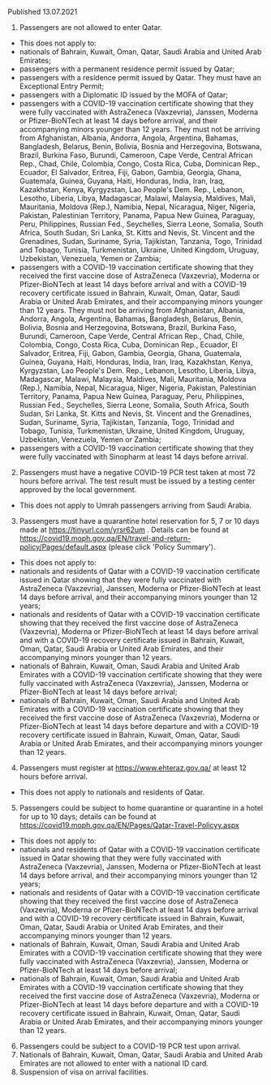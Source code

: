 Published 13.07.2021
1. Passengers are not allowed to enter Qatar. 
- This does not apply to:
- nationals of Bahrain, Kuwait, Oman, Qatar, Saudi Arabia and United Arab Emirates;
- passengers with a permanent residence permit issued by Qatar;
- passengers with a residence permit issued by Qatar. They must have an Exceptional Entry Permit;
- passengers with a Diplomatic ID issued by the MOFA of Qatar;
- passengers with a COVID-19 vaccination certificate showing that they were fully vaccinated with AstraZeneca (Vaxzevria), Janssen, Moderna or Pfizer-BioNTech at least 14 days before arrival, and their accompanying minors younger than 12 years. They must not be arriving from Afghanistan, Albania, Andorra, Angola, Argentina, Bahamas, Bangladesh, Belarus, Benin, Bolivia, Bosnia and Herzegovina, Botswana, Brazil, Burkina Faso, Burundi, Cameroon, Cape Verde, Central African Rep., Chad, Chile, Colombia, Congo, Costa Rica, Cuba, Dominican Rep., Ecuador, El Salvador, Eritrea, Fiji, Gabon, Gambia, Georgia, Ghana, Guatemala, Guinea, Guyana, Haiti, Honduras, India, Iran, Iraq, Kazakhstan, Kenya, Kyrgyzstan, Lao People's Dem. Rep., Lebanon, Lesotho, Liberia, Libya, Madagascar, Malawi, Malaysia, Maldives, Mali, Mauritania, Moldova (Rep.), Namibia, Nepal, Nicaragua, Niger, Nigeria, Pakistan, Palestinian Territory, Panama, Papua New Guinea, Paraguay, Peru, Philippines, Russian Fed., Seychelles, Sierra Leone, Somalia, South Africa, South Sudan, Sri Lanka, St. Kitts and Nevis, St. Vincent and the Grenadines, Sudan, Suriname, Syria, Tajikistan, Tanzania, Togo, Trinidad and Tobago, Tunisia, Turkmenistan, Ukraine, United Kingdom, Uruguay, Uzbekistan, Venezuela, Yemen or Zambia;
- passengers with a COVID-19 vaccination certificate showing that they received the first vaccine dose of AstraZeneca (Vaxzevria), Moderna or Pfizer-BioNTech at least 14 days before arrival and with a COVID-19 recovery certificate issued in Bahrain, Kuwait, Oman, Qatar, Saudi Arabia or United Arab Emirates, and their accompanying minors younger than 12 years. They must not be arriving from Afghanistan, Albania, Andorra, Angola, Argentina, Bahamas, Bangladesh, Belarus, Benin, Bolivia, Bosnia and Herzegovina, Botswana, Brazil, Burkina Faso, Burundi, Cameroon, Cape Verde, Central African Rep., Chad, Chile, Colombia, Congo, Costa Rica, Cuba, Dominican Rep., Ecuador, El Salvador, Eritrea, Fiji, Gabon, Gambia, Georgia, Ghana, Guatemala, Guinea, Guyana, Haiti, Honduras, India, Iran, Iraq, Kazakhstan, Kenya, Kyrgyzstan, Lao People's Dem. Rep., Lebanon, Lesotho, Liberia, Libya, Madagascar, Malawi, Malaysia, Maldives, Mali, Mauritania, Moldova (Rep.), Namibia, Nepal, Nicaragua, Niger, Nigeria, Pakistan, Palestinian Territory, Panama, Papua New Guinea, Paraguay, Peru, Philippines, Russian Fed., Seychelles, Sierra Leone, Somalia, South Africa, South Sudan, Sri Lanka, St. Kitts and Nevis, St. Vincent and the Grenadines, Sudan, Suriname, Syria, Tajikistan, Tanzania, Togo, Trinidad and Tobago, Tunisia, Turkmenistan, Ukraine, United Kingdom, Uruguay, Uzbekistan, Venezuela, Yemen or Zambia;
- passengers with a COVID-19 vaccination certificate showing that they were fully vaccinated with Sinopharm at least 14 days before arrival.
2. Passengers must have a negative COVID-19 PCR test taken at most 72 hours before arrival. The test result must be issued by a testing center approved by the local government.
- This does not apply to Umrah passengers arriving from Saudi Arabia.
3. Passengers must have a quarantine hotel reservation for 5, 7 or 10 days made at <a href="https://tinyurl.com/yrsr62um">https://tinyurl.com/yrsr62um</a> . Details can be found at <a href="https://covid19.moph.gov.qa/EN/travel-and-return-policy/Pages/default.aspx">https://covid19.moph.gov.qa/EN/travel-and-return-policy/Pages/default.aspx</a> (please click 'Policy Summary').
- This does not apply to:
- nationals and residents of Qatar with a COVID-19 vaccination certificate issued in Qatar showing that they were fully vaccinated with AstraZeneca (Vaxzevria), Janssen, Moderna or Pfizer-BioNTech at least 14 days before arrival, and their accompanying minors younger than 12 years;
- nationals and residents of Qatar with a COVID-19 vaccination certificate showing that they received the first vaccine dose of AstraZeneca (Vaxzevria), Moderna or Pfizer-BioNTech at least 14 days before arrival and with a COVID-19 recovery certificate issued in Bahrain, Kuwait, Oman, Qatar, Saudi Arabia or United Arab Emirates, and their accompanying minors younger than 12 years.
- nationals of Bahrain, Kuwait, Oman, Saudi Arabia and United Arab Emirates with a COVID-19 vaccination certificate showing that they were fully vaccinated with AstraZeneca (Vaxzevria), Janssen, Moderna or Pfizer-BioNTech at least 14 days before arrival;
- nationals of Bahrain, Kuwait, Oman, Saudi Arabia and United Arab Emirates with a COVID-19 vaccination certificate showing that they received the first vaccine dose of AstraZeneca (Vaxzevria), Moderna or Pfizer-BioNTech at least 14 days before departure and with a COVID-19 recovery certificate issued in Bahrain, Kuwait, Oman, Qatar, Saudi Arabia or United Arab Emirates, and their accompanying minors younger than 12 years.
4. Passengers must register at <a href="https://www.ehteraz.gov.qa/">https://www.ehteraz.gov.qa/</a> at least 12 hours before arrival.
- This does not apply to nationals and residents of Qatar.
5. Passengers could be subject to home quarantine or quarantine in a hotel for up to 10 days; details can be found at <a href="https://covid19.moph.gov.qa/EN/Pages/Qatar-Travel-Policyy.aspx">https://covid19.moph.gov.qa/EN/Pages/Qatar-Travel-Policyy.aspx</a> 
- This does not apply to:
- nationals and residents of Qatar with a COVID-19 vaccination certificate issued in Qatar showing that they were fully vaccinated with AstraZeneca (Vaxzevria), Janssen, Moderna or Pfizer-BioNTech at least 14 days before arrival, and their accompanying minors younger than 12 years;
- nationals and residents of Qatar with a COVID-19 vaccination certificate showing that they received the first vaccine dose of AstraZeneca (Vaxzevria), Moderna or Pfizer-BioNTech at least 14 days before arrival and with a COVID-19 recovery certificate issued in Bahrain, Kuwait, Oman, Qatar, Saudi Arabia or United Arab Emirates, and their accompanying minors younger than 12 years.
- nationals of Bahrain, Kuwait, Oman, Saudi Arabia and United Arab Emirates with a COVID-19 vaccination certificate showing that they were fully vaccinated with AstraZeneca (Vaxzevria), Janssen, Moderna or Pfizer-BioNTech at least 14 days before arrival;
- nationals of Bahrain, Kuwait, Oman, Saudi Arabia and United Arab Emirates with a COVID-19 vaccination certificate showing that they received the first vaccine dose of AstraZeneca (Vaxzevria), Moderna or Pfizer-BioNTech at least 14 days before departure and with a COVID-19 recovery certificate issued in Bahrain, Kuwait, Oman, Qatar, Saudi Arabia or United Arab Emirates, and their accompanying minors younger than 12 years.
6. Passengers could be subject to a COVID-19 PCR test upon arrival.
7. Nationals of Bahrain, Kuwait, Oman, Qatar, Saudi Arabia and United Arab Emirates are not allowed to enter with a national ID card.
8. Suspension of visa on arrival facilities.

